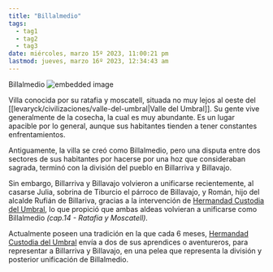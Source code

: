 ```yaml
---
title: "Billalmedio"
tags:
  - tag1
  - tag2
  - tag3
date: miércoles, marzo 15º 2023, 11:00:21 pm
lastmod: jueves, marzo 16º 2023, 12:34:43 am
---
```

Billalmedio
![embedded image](https://assets.legendkeeper.com/8f708506-f1ac-47c8-ad59-6caa6f358078.jpg "Attachment")

Villa conocida por su ratafia y moscatell, situada no muy lejos al oeste del [[levaryck/civilizaciones/valle-del-umbral|Valle del Umbral]]. Su gente vive generalmente de la cosecha, la cual es muy abundante. Es un lugar apacible por lo general, aunque sus habitantes tienden a tener constantes enfrentamientos.

Antiguamente, la villa se creó como Billalmedio, pero una disputa entre dos sectores de sus habitantes por hacerse por una hoz que consideraban sagrada, terminó con la división del pueblo en Billarriva y Billavajo.

Sin embargo, Billarriva y Billavajo volvieron a unificarse recientemente, al casarse Julia, sobrina de Tiburcio el párroco de Billavajo, y Román, hijo del alcalde Rufián de Billariva, gracias a la intervención de [Hermandad Custodia del Umbral](https://www.legendkeeper.com/app/ckvil5g57t6310808rct5ktxd/ckw9rh8iy001z036c9lsfyugo/), lo que propició que ambas aldeas volvieran a unificarse como Billalmedio _(cap.14 - Ratafia y Moscatell)._

Actualmente poseen una tradición en la que cada 6 meses, [Hermandad Custodia del Umbral](https://www.legendkeeper.com/app/ckvil5g57t6310808rct5ktxd/ckw9rh8iy001z036c9lsfyugo/) envía a dos de sus aprendices o aventureros, para representar a Billarriva y Billavajo, en una pelea que representa la división y posterior unificación de Billalmedio.